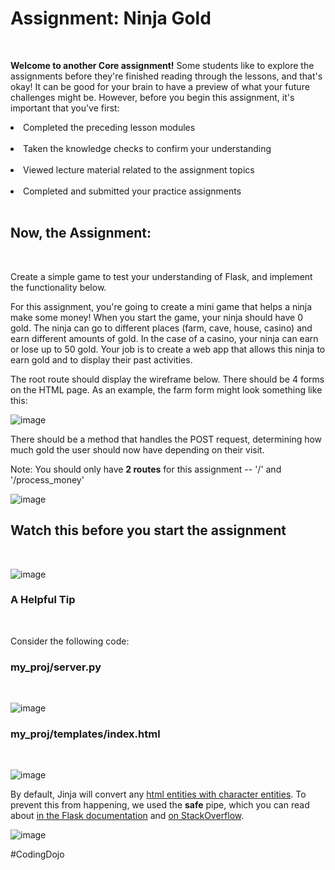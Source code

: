 <h1>Assignment: Ninja Gold</h1><br>

<b>Welcome to another Core assignment!</b> Some students like to explore the assignments before they're finished reading through the lessons, and that's okay! It can be good for your brain to have a preview of what your future challenges might be. However, before you begin this assignment, it's important that you've first:

<li>Completed the preceding lesson modules</li><br>

<li>Taken the knowledge checks to confirm your understanding</li><br>

<li>Viewed lecture material related to the assignment topics</li><br>

<li>Completed and submitted your practice assignments</li><br>

<h2>Now, the Assignment:</h2><br>

Create a simple game to test your understanding of Flask, and implement the functionality below.<br>

For this assignment, you're going to create a mini game that helps a ninja make some money! When you start the game, your ninja should have 0 gold. The ninja can go to different places (farm, cave, house, casino) and earn different amounts of gold. In the case of a casino, your ninja can earn or lose up to 50 gold. Your job is to create a web app that allows this ninja to earn gold and to display their past activities.<br>

The root route should display the wireframe below. There should be 4 forms on the HTML page. As an example, the farm form might look something like this:<br>

![image](https://github.com/theJames-CE/Ninja_Gold_Game/assets/124546382/9259eebe-823c-4f17-b6aa-ba5abf931781)<br>

There should be a method that handles the POST request, determining how much gold the user should now have depending on their visit.

Note: You should only have <b>2 routes</b> for this assignment -- '/' and '/process_money'<br>

![image](https://github.com/theJames-CE/Ninja_Gold_Game/assets/124546382/527e48c1-b35c-45a9-9693-59f7d4903cc9)<br>

<h2>Watch this before you start the assignment</h2><br>

![image](https://github.com/theJames-CE/Ninja_Gold_Game/assets/124546382/a9d8c568-7643-4bcd-a5df-e89619150d82)<br>

<h3>A Helpful Tip</h3><br>

Consider the following code:

<h3>my_proj/server.py</h3><br>

![image](https://github.com/theJames-CE/Ninja_Gold_Game/assets/124546382/176dd564-de27-4450-872b-42e4c35da45b)<br>

<h3>my_proj/templates/index.html</h3><br>

![image](https://github.com/theJames-CE/Ninja_Gold_Game/assets/124546382/98bfbd7c-b71e-4339-b132-653ccf963b11)<br>

By default, Jinja will convert any <ins>html entities with character entities</ins>. To prevent this from happening, we used the <b>safe</b> pipe, which you can read about <ins>in the Flask documentation</ins> and <ins>on StackOverflow</ins>.<br>

![image](https://github.com/theJames-CE/Ninja_Gold_Game/assets/124546382/718f819e-8076-47d1-a0c3-5bf55503e9f0)

#CodingDojo





